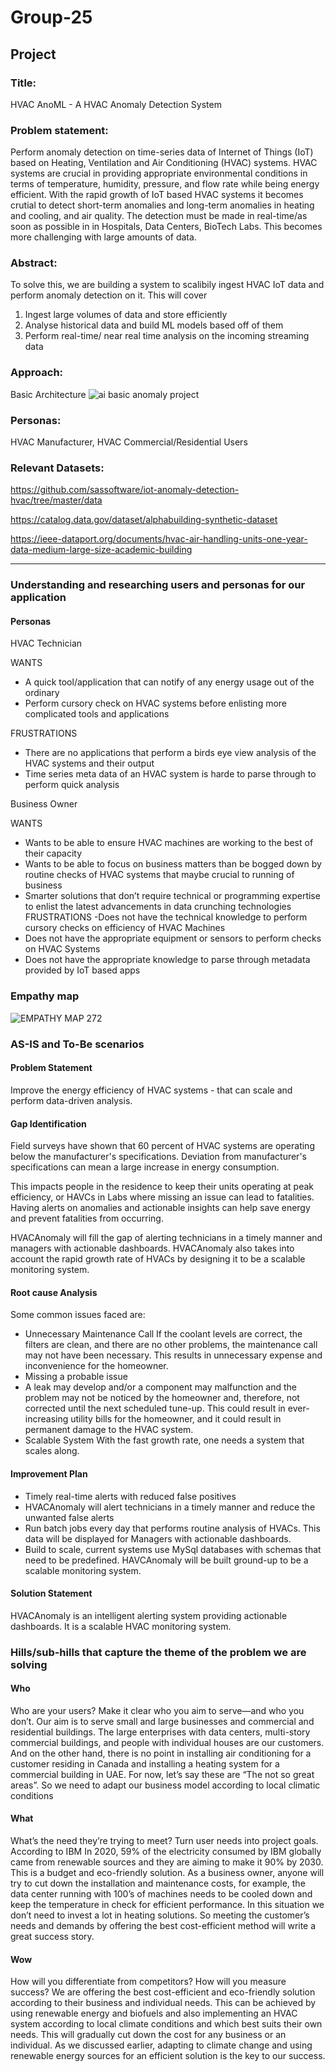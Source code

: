 # Group-25
## Project
### Title:
HVAC AnoML - A HVAC Anomaly Detection System 

### Problem statement:
Perform anomaly detection on time-series data of Internet of Things (IoT) based on Heating, Ventilation and Air Conditioning (HVAC) systems. HVAC systems are crucial in providing appropriate environmental conditions in terms of temperature, humidity, pressure, and flow rate while being energy efficient. With the rapid growth of IoT based HVAC systems it becomes crutial to detect short-term anomalies and long-term anomalies in heating and cooling, and air quality. The detection must be made in real-time/as soon as possible in in Hospitals, Data Centers, BioTech Labs. This becomes more challenging with large amounts of data. 

### Abstract:

To solve this, we are building a system to scalibily ingest HVAC IoT data and perform anomaly detection on it. 
This will cover
1. Ingest large volumes of data and store efficiently 
2. Analyse historical data and build ML models based off of them
3. Perform real-time/ near real time analysis on the incoming streaming data

### Approach:

Basic Architecture 
![ai basic anomaly project](https://user-images.githubusercontent.com/98665151/155423222-68623b06-e9a8-4691-98bf-979baf453cc4.jpeg)

### Personas:
HVAC Manufacturer, HVAC Commercial/Residential Users

### Relevant Datasets:
https://github.com/sassoftware/iot-anomaly-detection-hvac/tree/master/data

https://catalog.data.gov/dataset/alphabuilding-synthetic-dataset

https://ieee-dataport.org/documents/hvac-air-handling-units-one-year-data-medium-large-size-academic-building

---

### Understanding and researching users and personas for our application
#### Personas 
HVAC Technician

WANTS
- A quick tool/application that can notify of any energy usage out of the ordinary 
- Perform cursory check on HVAC systems before enlisting more complicated tools and applications 

FRUSTRATIONS
- There are no applications that perform a birds eye view analysis of the HVAC systems and their output
- Time series meta data of an HVAC system is harde to parse through to perform quick analysis


Business Owner 

WANTS
- Wants to be able to ensure HVAC machines are working to the best of their capacity
- Wants to be able to focus on business matters than be bogged down by routine checks of HVAC systems that maybe crucial to running of business 
- Smarter solutions that don’t require technical or programming expertise to enlist the latest advancements in data crunching technologies
FRUSTRATIONS
-Does not have the technical knowledge to perform cursory checks on efficiency of HVAC Machines
- Does not have the appropriate equipment or sensors to perform checks on HVAC Systems
- Does not have the appropriate knowledge to parse through metadata provided by IoT based apps

### Empathy map 
![EMPATHY MAP 272](https://user-images.githubusercontent.com/32498849/162877126-24067b58-aec2-4ecd-aab1-eae6b073f6ae.png)

### AS-IS and To-Be scenarios
#### **Problem Statement**

Improve the energy efficiency of HVAC systems - that can scale and perform data-driven analysis.

#### **Gap Identification**

Field surveys have shown that 60 percent of HVAC systems are operating below the manufacturer's specifications. Deviation from manufacturer's specifications can mean a large increase in energy consumption.

This impacts people in the residence to keep their units operating at peak efficiency, or HAVCs in Labs where missing an issue can lead to fatalities. Having alerts on anomalies and actionable insights can help save energy and prevent fatalities from occurring.

HVACAnomaly will fill the gap of alerting technicians in a timely manner and managers with actionable dashboards. HVACAnomaly also takes into account the rapid growth rate of HVACs by designing it to be a scalable monitoring system.



#### **Root cause Analysis** 

Some common issues faced are:

- Unnecessary Maintenance Call 
If the coolant levels are correct, the filters are clean, and there are no other problems, the maintenance call may not have been necessary. This results in unnecessary expense and inconvenience for the homeowner.
- Missing a probable issue
- A leak may develop and/or a component may malfunction and the problem may not be noticed by the homeowner and, therefore, not corrected until the next scheduled tune-up. This could result in ever-increasing utility bills for the homeowner, and it could result in permanent damage to the HVAC system.
- Scalable System 
With the fast growth rate, one needs a system that scales along.

#### **Improvement Plan**

- Timely real-time alerts with reduced false positives
- HVACAnomaly will alert technicians in a timely manner and reduce the unwanted false alerts 
- Run batch jobs every day that performs routine analysis of HVACs. This data will be displayed for Managers with actionable dashboards. 
- Build to scale, current systems use MySql databases with schemas that need to be predefined. HAVCAnomaly will be built ground-up to be a scalable monitoring system.


#### **Solution Statement**

HVACAnomaly is an intelligent alerting system providing actionable dashboards. It is a scalable HVAC monitoring system.

###  Hills/sub-hills that capture the theme of the problem we are solving
#### Who
Who are your users? Make it clear who you aim to serve—and who you don’t.
Our aim is to serve small and large businesses and commercial and residential buildings. The large enterprises with data centers, multi-story commercial buildings, and people with individual houses are our customers. And on the other hand, there is no point in installing air conditioning for a customer residing in Canada and installing a heating system for a commercial building in UAE. For now, let’s say these are  “The not so great areas”. So we need to adapt our business model according to local climatic conditions

#### What
What’s the need they’re trying to meet? Turn user needs into project goals.
According to IBM In 2020, 59% of the electricity consumed by IBM globally came from renewable sources and they are aiming to make it 90% by 2030. This is a budget and eco-friendly solution.
As a business owner, anyone will try to cut down the installation and maintenance costs, for example, the data center running with 100’s of machines needs to be cooled down and keep the temperature in check for efficient performance. In this situation we don’t need to invest a lot in heating solutions. So meeting the customer’s needs and demands by offering the best cost-efficient method will write a great success story.
 
#### Wow
How will you differentiate from competitors? How will you measure success?
We are offering the best cost-efficient and eco-friendly solution according to their business and individual needs. This can be achieved by using renewable energy and biofuels and also implementing an HVAC system according to local climate conditions and which best suits their own needs. This will gradually cut down the cost for any business or an individual. As we discussed earlier, adapting to climate change and using renewable energy sources for an efficient solution is the key to our success.
